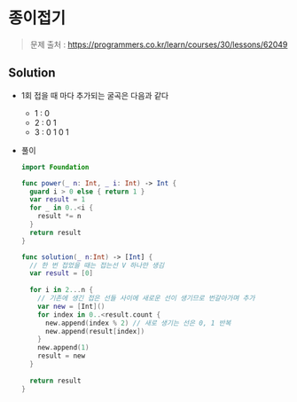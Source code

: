 # 종이접기

> 문제 출처 : https://programmers.co.kr/learn/courses/30/lessons/62049

## Solution

- 1회 접을 때 마다 추가되는 굴곡은 다음과 같다

  - 1 : 0
  - 2 : 0 1
  - 3 : 0 1 0 1

- 풀이

  ```swift
  import Foundation
  
  func power(_ n: Int, _ i: Int) -> Int {
    guard i > 0 else { return 1 }
  	var result = 1
  	for _ in 0..<i {
      result *= n
    }
  	return result
  }
  
  func solution(_ n:Int) -> [Int] {  
  	// 한 번 접었을 때는 접는선 V 하나만 생김
    var result = [0]
    
    for i in 2...n {
      // 기존에 생긴 접은 선들 사이에 새로운 선이 생기므로 번갈아가며 추가
      var new = [Int]()
      for index in 0..<result.count {
        new.append(index % 2) // 새로 생기는 선은 0, 1 반복
        new.append(result[index])
      }
      new.append(1)
      result = new
    }
    
    return result
  }
  ```